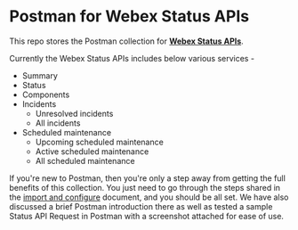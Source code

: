 # Postman for Webex Status APIs #

This repo stores the Postman collection for **[Webex Status APIs](https://developer.webex.com/docs/webex-status-api)**.

Currently the Webex Status APIs includes below various services - 
- Summary
- Status
- Components
- Incidents
    - Unresolved incidents
    - All incidents
- Scheduled maintenance
    - Upcoming scheduled maintenance
    - Active scheduled maintenance
    - All scheduled maintenance

If you're new to Postman, then you're only a step away from getting the full benefits of this collection.
You just need to go through the steps shared in the [import and configure](docs/ImportAndConfigure.md) document, and you should be all set.
We have also discussed a brief Postman introduction there as well as tested a sample Status API Request in Postman with a screenshot attached for ease of use.
